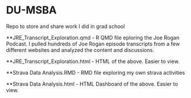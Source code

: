 # DU-MSBA
Repo to store and share work I did in grad school


**JRE_Transcript_Exploration.qmd - R QMD file eploring the Joe Rogan Podcast. I pulled hundreds of Joe Rogan episode transcripts from a few different websites and analyzed the content and discussions.

**JRE_Transcript_Exploration.html - HTML of the above. Easier to view. 


**Strava Data Analysis.RMD - RMD file exploring my own strava activities

**Strava Data Analysis.html - HTML Dashboard of the above. Easier to view.
